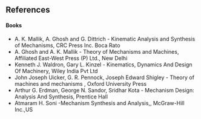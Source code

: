## References
#### Books
- A. K. Mallik, A. Ghosh and G. Dittrich - Kinematic Analysis and Synthesis of Mechanisms, CRC Press Inc. Boca Rato
- A. Ghosh and A. K. Mallik - Theory of Mechanisms and Machines, Affiliated East-West Press (P) Ltd., New Delhi
- Kenneth J. Waldron, Gary L. Kinzel - Kinematics, Dynamics And Design Of Machinery, Wiley India Pvt Ltd
- John Joseph Uicker, G. R. Pennock, Joseph Edward Shigley - Theory of machines and mechanisms , Oxford University Press
- Arthur G. Erdman, George N. Sandor, Sridhar Kota - Mechanism Design: Analysis And Synthesis, Prentice Hall
- Atmaram H. Soni -Mechanism Synthesis and Analysis,, McGraw-Hill Inc.,US




